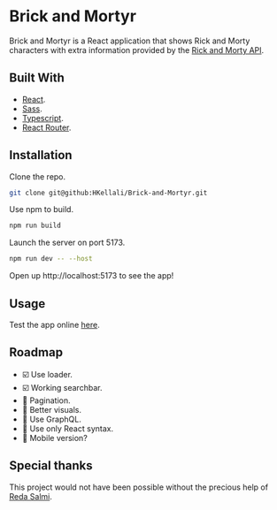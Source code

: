 # Brick and Mortyr

Brick and Mortyr is a React application that shows Rick and Morty characters with extra information provided by the [Rick and Morty API](https://rickandmortyapi.com/).

## Built With

- [React](https://react.dev/).
- [Sass](https://sass-lang.com/).
- [Typescript](https://www.typescriptlang.org/).
- [React Router](https://reactrouter.com/).

## Installation

Clone the repo.

```bash
git clone git@github:HKellali/Brick-and-Mortyr.git
```

Use npm to build.

```bash
npm run build
```

Launch the server on port 5173.

```bash
npm run dev -- --host
```

Open up http://localhost:5173 to see the app!

## Usage

Test the app online [here](https://brickandmortyr.netlify.app/).

## Roadmap

- :ballot_box_with_check: Use loader.
- :ballot_box_with_check: Working searchbar.
- :black_square_button: Pagination.
- :black_square_button: Better visuals.
- :black_square_button: Use GraphQL.
- :black_square_button: Use only React syntax.
- :black_square_button: Mobile version?

## Special thanks

This project would not have been possible without the precious help of [Reda Salmi](https://github.com/redasalmi).
